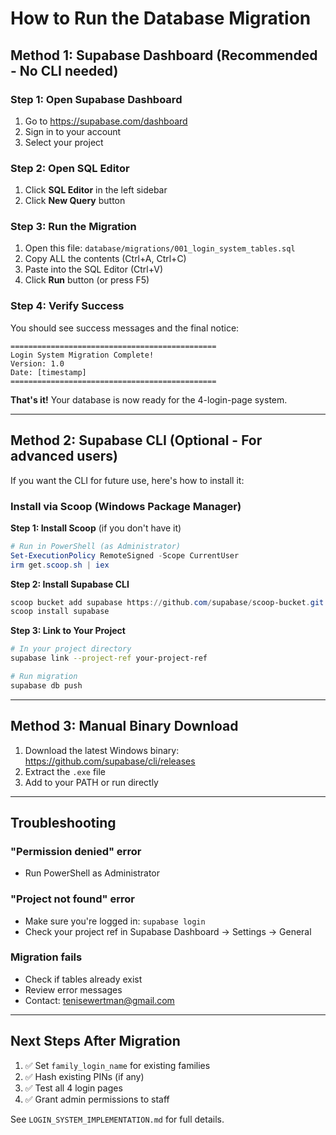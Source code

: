 # How to Run the Database Migration

## Method 1: Supabase Dashboard (Recommended - No CLI needed)

### Step 1: Open Supabase Dashboard
1. Go to https://supabase.com/dashboard
2. Sign in to your account
3. Select your project

### Step 2: Open SQL Editor
1. Click **SQL Editor** in the left sidebar
2. Click **New Query** button

### Step 3: Run the Migration
1. Open this file: `database/migrations/001_login_system_tables.sql`
2. Copy ALL the contents (Ctrl+A, Ctrl+C)
3. Paste into the SQL Editor (Ctrl+V)
4. Click **Run** button (or press F5)

### Step 4: Verify Success
You should see success messages and the final notice:
```
==============================================
Login System Migration Complete!
Version: 1.0
Date: [timestamp]
==============================================
```

**That's it!** Your database is now ready for the 4-login-page system.

---

## Method 2: Supabase CLI (Optional - For advanced users)

If you want the CLI for future use, here's how to install it:

### Install via Scoop (Windows Package Manager)

**Step 1: Install Scoop** (if you don't have it)
```powershell
# Run in PowerShell (as Administrator)
Set-ExecutionPolicy RemoteSigned -Scope CurrentUser
irm get.scoop.sh | iex
```

**Step 2: Install Supabase CLI**
```powershell
scoop bucket add supabase https://github.com/supabase/scoop-bucket.git
scoop install supabase
```

**Step 3: Link to Your Project**
```bash
# In your project directory
supabase link --project-ref your-project-ref

# Run migration
supabase db push
```

---

## Method 3: Manual Binary Download

1. Download the latest Windows binary: https://github.com/supabase/cli/releases
2. Extract the `.exe` file
3. Add to your PATH or run directly

---

## Troubleshooting

### "Permission denied" error
- Run PowerShell as Administrator

### "Project not found" error
- Make sure you're logged in: `supabase login`
- Check your project ref in Supabase Dashboard → Settings → General

### Migration fails
- Check if tables already exist
- Review error messages
- Contact: tenisewertman@gmail.com

---

## Next Steps After Migration

1. ✅ Set `family_login_name` for existing families
2. ✅ Hash existing PINs (if any)
3. ✅ Test all 4 login pages
4. ✅ Grant admin permissions to staff

See `LOGIN_SYSTEM_IMPLEMENTATION.md` for full details.
